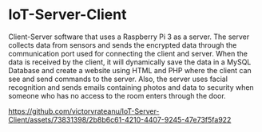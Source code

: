 # IoT-Server-Client

Client-Server software that uses a Raspberry Pi 3 as a server. 
The server collects data from sensors and sends the encrypted data through the communication port used for connecting
the client and server. When the data is received by the client, it will dynamically save the data in a MySQL Database and
create a website using HTML and PHP where the client can see and send commands to the server. Also, the server uses
facial recognition and sends emails containing photos and data to security when someone who has no access to the
room enters through the door. 

https://github.com/victorvrateanu/IoT-Server-Client/assets/73831398/2b8b6c61-4210-4407-9245-47e73f5fa922

